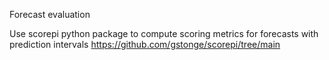 Forecast evaluation

Use scorepi python package to compute scoring metrics for forecasts with prediction intervals
https://github.com/gstonge/scorepi/tree/main 

